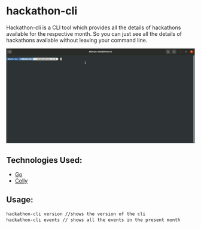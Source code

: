 # hackathon-cli
Hackathon-cli is a CLI tool which provides all the details of hackathons available for
the respective month. So you can just see all the details of hackathons available without leaving 
your command line.

![](https://github.com/Dhairya3124/hackathon-cli/blob/main/assets/demo.gif)



## Technologies Used:
- [Go](https://golang.org/)
- [Colly](https://github.com/gocolly/colly)

## Usage:
```
hackathon-cli version //shows the version of the cli
hackathon-cli events // shows all the events in the present month

```